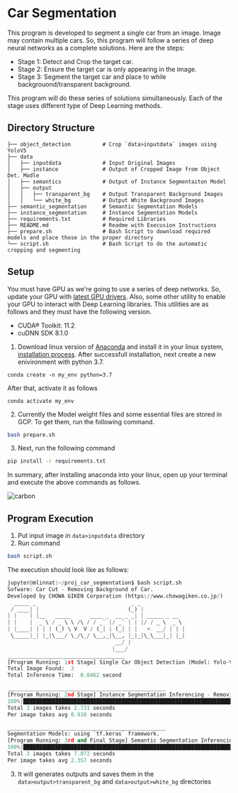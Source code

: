# Car Segmentation 

This program is developed to segment a single car from an image. Image may contain multiple cars. So, this program will follow a series of deep neural networks as a complete solutions. Here are the steps:

- Stage 1: Detect and Crop the target car.
- Stage 2: Ensure the target car is only appearing in the image.
- Stage 3: Segment the target car and place to while backgrouond/transparent background. 

This program will do these series of solutions simultaneously. Each of the stage uses different type of Deep Learning methods. 

## Directory Structure

    ├── object_detection          # Crop `data>inputdata` images using YoloV5 
    ├── data
    │   ├── inputdata             # Input Original Images
    │   ├── instance              # Output of Cropped Image from Object Det. Modle
    │   ├── semantics             # Output of Instance Segmentaiton Model 
    │   ├── output      
    │   │   ├── transparent_bg    # Output Transparent Background Images
    │   │   └── white_bg          # Output White Background Images
    ├── semantic_segmentation     # Semantic Segmentation Models 
    ├── instance_segmentation     # Instance Segmentation Models 
    ├── requirements.txt          # Required Libraries
    ├── README.md                 # Readme with Execusion Instructions
    ├── prepare.sh                # Bash Script to download required models and place those in the proper directory
    └── script.sh                 # Bash Script to do the automatic cropping and segmenting


## Setup

You must have GPU as we're going to use a series of deep networks. So, update your GPU with [latest GPU drivers](https://www.nvidia.com/download/index.aspx?lang=en-us). Also, some other utility to enable your GPU to interact with Deep Learning libraries. This utilities are as follows and they must have the following version.

- CUDA® Toolkit: 11.2
- cuDNN SDK 8.1.0

1. Download linux version of [Anaconda](https://docs.anaconda.com/anaconda/install/) and install it in your linux system, [installation process](https://www.youtube.com/watch?v=5mDYijMfSzs). After successfull installation, next create a new enivironment with python 3.7. 

```
conda create -n my_env python=3.7
```

After that, activate it as follows
```
conda activate my_env
```

2. Currently the Model weight files and some essential files are stored in GCP. To get them, run the following command. 
```bash
bash prepare.sh
```

3. Next, run the following command 
```bash
pip install -r requirements.txt
```

In summary, after installing anaconda into your linux, open up your terminal and execute the above commands as follows. 

![carbon](https://user-images.githubusercontent.com/81627860/148677799-a87815b3-44d8-48e8-bce8-7a818441be22.png)


## Program Execution 

1. Put input image in `data>inputdata` directory
2. Run command 
```bash
bash script.sh
``` 
The execution should look like as follows: 

```python
jupyter@mlinnat:~/proj_car_segmentation$ bash script.sh 
Sofware: Car Cut - Removing Background of Car.
Developed by CHOWA GIKEN Corporation (https://www.chowagiken.co.jp/)
  _____ _                              _ _
 / ____| |                            (_) |
| |    | |__   _____      ____ _  __ _ _| | _____ _ __
| |    |  _ \ / _ \ \ /\ / / _` |/ _` | | |/ / _ \  _ \ 
| |____| | | | (_) \ V  V / (_| | (_| | |   <  __/ | | |
 \_____|_| |_|\___/ \_/\_/ \__,_|\__, |_|_|\_\___|_| |_|
                                  __/ |                 
                                 |___/                  
_____________________________________
[Program Running: 1st Stage] Single Car Object Detection (Model: Yolo-V5)
Total Image Found:  3
Total Inference Time:  0.0462 second

__________________________________________________
[Program Running: 2nd Stage] Instance Segmentation Inferencing - Removing Background Cars (Model: Mask-RCNN-101)
100%|█████████████████████████████████████████████████████████████████████████████████████| 3/3 [00:02<00:00,  1.10it/s]
Total 3 images takes 2.731 seconds
Per image takes avg 0.910 seconds

__________________________________________________
Segmentation Models: using `tf.keras` framework.
[Program Running: 3rd and Final Stage] Semantic Segmentation Inferencing (Model: UNet [EfficientNet] )
100%|█████████████████████████████████████████████████████████████████████████████████████| 3/3 [00:07<00:00,  2.36s/it]
Total 3 images takes 7.072 seconds
Per image takes avg 2.357 seconds
```

3. It will generates outputs and saves them in the `data>output>transparent_bg` and `data>output>white_bg` directories



